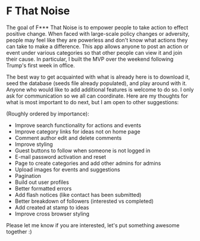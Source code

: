 # F That Noise

The goal of F*** That Noise is to empower people to take action to effect positive change. When faced with large-scale policy changes or adversity, people may feel like they are powerless and don't know what actions they can take to make a difference. This app allows anyone to post an action or event under various categories so that other people can view it and join their cause. In particular, I built the MVP over the weekend following Trump's first week in office.

The best way to get acquainted with what is already here is to download it, seed the database (seeds file already populated), and play around with it. Anyone who would like to add additional features is welcome to do so. I only ask for communication so we all can coordinate. Here are my  thoughts for what is most important to do next, but I am open to other suggestions:

(Roughly ordered by importance):

* Improve search functionality for actions and events
* Improve category links for ideas not on home page
* Comment author edit and delete comments
* Improve styling
* Guest buttons to follow when someone is not logged in
* E-mail password activation and reset
* Page to create categories and add other admins for admins
* Upload images for events and suggestions
* Pagination
* Build out user profiles
* Better formatted errors
* Add flash notices (like contact has been submitted)
* Better breakdown of followers (interested vs completed)
* Add created at stamp to ideas
* Improve cross browser styling

Please let me know if you are interested, let's put something awesome together :)
